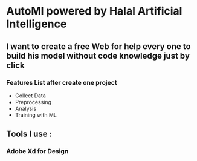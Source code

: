 # AutoMl powered by Halal Artificial Intelligence

## I want to create a free Web for help every one to build his model without code knowledge just by click

### Features List after create one project
* Collect Data
* Preprocessing
* Analysis
* Training with ML

## Tools I use :
### Adobe Xd for Design